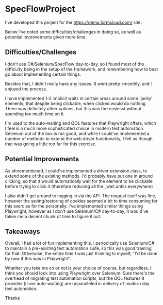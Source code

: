 # SpecFlowProject

I've developed this project for the https://demo.1crmcloud.com/ site.

Below I've noted some difficulties/challenges in doing so, as well as potential improvements given more time.

## Difficulties/Challenges

I don't use C#/Selenium/SpecFlow day-to-day, so I found most of the difficulty being in the setup of the framework, and remembering how to best go about implementing certain things. 

Besides that, I didn't really have any issues. It went pretty smoothly, and I enjoyed the process.

I have implemented 1-2 implicit waits in certain areas around some 'janky' elements, that despite being clickable, when clicked would do nothing. There was definitely other options, but this was the easiesst without spending too much time on it.

I'm used to the auto-waiting and QOL features that Playwright offers, which I feel is a much more sophisticated choice in modern test automation. Selenium out of the box is not good, and while I could've implemented a number of methods to extend the web driver functionality, I felt as though that was going a little too far for this exercise.

## Potential Improvements

As aforementioned, I could've implemented a driver extension class, to extend some of the existing methods. I'd probably have put one in around clicking, so that it would automatically wait for the element to be clickable before trying to click it (therefore reducing all the _wait.untils everywhere)

I also didn't get around to logging in via the API. The request itself was fine, however the saving/restoring of cookies seemed a bit to time consuming for this exercise for me personally. I've implemented similar things using Playwright, however as I don't use Selenium/C# day-to-day, it would've taken me a decent chunk of time to figure it out.

## Takeaways

Overall, I had a lot of fun implementing this. I periodically use Selenium/C# to maintain a pre-existing test automation suite, so this was good training for that. Otherwise, the entire time I was just thinking to myself; "I'd be done by now if this was in Playwright".

Whether you take me on or not is your choice of course, but regardless, I think you should look into using Playwright over Selenium. Sure there's the overhead of migrating test automation scripts, but the QOL features it provides (i love auto-waiting) are unparalleled in delivery of modern day test automation.

Thanks
